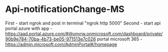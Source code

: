 # Api-notificationChange-MS

First - start ngrok and post in terminal "ngrok http 5000"
Second - start api
portal azure with app -  https://aad.portal.azure.com/#@vnyrw.onmicrosoft.com/dashboard/private/90b9e784-70ba-4b73-be05-971513e7c026
portal microsoft 365 - https://admin.microsoft.com/AdminPortal#/homepage
